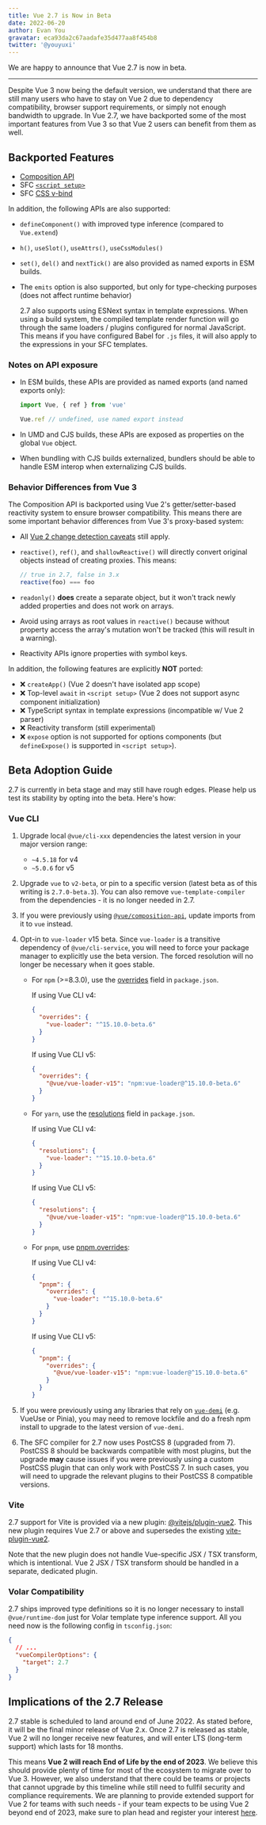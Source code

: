 ```yaml
---
title: Vue 2.7 is Now in Beta
date: 2022-06-20
author: Evan You
gravatar: eca93da2c67aadafe35d477aa8f454b8
twitter: '@youyuxi'
---
```


We are happy to announce that Vue 2.7 is now in beta.

<!--more-->

---

Despite Vue 3 now being the default version, we understand that there are still many users who have to stay on Vue 2 due to dependency compatibility, browser support requirements, or simply not enough bandwidth to upgrade. In Vue 2.7, we have backported some of the most important features from Vue 3 so that Vue 2 users can benefit from them as well.

## Backported Features

- [Composition API](https://vuejs.org/guide/extras/composition-api-faq.html)
- SFC [`<script setup>`](https://vuejs.org/api/sfc-script-setup.html)
- SFC [CSS v-bind](https://vuejs.org/api/sfc-css-features.html#v-bind-in-css)

In addition, the following APIs are also supported:

- `defineComponent()` with improved type inference (compared to `Vue.extend`)
- `h()`, `useSlot()`, `useAttrs()`, `useCssModules()`
- `set()`, `del()` and `nextTick()` are also provided as named exports in ESM builds.
- The `emits` option is also supported, but only for type-checking purposes (does not affect runtime behavior)

  2.7 also supports using ESNext syntax in template expressions. When using a build system, the compiled template render function will go through the same loaders / plugins configured for normal JavaScript. This means if you have configured Babel for `.js` files, it will also apply to the expressions in your SFC templates.

### Notes on API exposure

- In ESM builds, these APIs are provided as named exports (and named exports only):

  ```js
  import Vue, { ref } from 'vue'

  Vue.ref // undefined, use named export instead
  ```

- In UMD and CJS builds, these APIs are exposed as properties on the global `Vue` object.

- When bundling with CJS builds externalized, bundlers should be able to handle ESM interop when externalizing CJS builds.

### Behavior Differences from Vue 3

The Composition API is backported using Vue 2's getter/setter-based reactivity system to ensure browser compatibility. This means there are some important behavior differences from Vue 3's proxy-based system:

- All [Vue 2 change detection caveats](https://v2.vuejs.org/v2/guide/reactivity.html#Change-Detection-Caveats) still apply.

- `reactive()`, `ref()`, and `shallowReactive()` will directly convert original objects instead of creating proxies. This means:

  ```js
  // true in 2.7, false in 3.x
  reactive(foo) === foo
  ```

- `readonly()` **does** create a separate object, but it won't track newly added properties and does not work on arrays.

- Avoid using arrays as root values in `reactive()` because without property access the array's mutation won't be tracked (this will result in a warning).

- Reactivity APIs ignore properties with symbol keys.

In addition, the following features are explicitly **NOT** ported:

- ❌ `createApp()` (Vue 2 doesn't have isolated app scope)
- ❌ Top-level `await` in `<script setup>` (Vue 2 does not support async component initialization)
- ❌ TypeScript syntax in template expressions (incompatible w/ Vue 2 parser)
- ❌ Reactivity transform (still experimental)
- ❌ `expose` option is not supported for options components (but `defineExpose()` is supported in `<script setup>`).

## Beta Adoption Guide

2.7 is currently in beta stage and may still have rough edges. Please help us test its stability by opting into the beta. Here's how:

### Vue CLI

1. Upgrade local `@vue/cli-xxx` dependencies the latest version in your major version range:

   - `~4.5.18` for v4
   - `~5.0.6` for v5

2. Upgrade `vue` to `v2-beta`, or pin to a specific version (latest beta as of this writing is `2.7.0-beta.3`). You can also remove `vue-template-compiler` from the dependencies - it is no longer needed in 2.7.

3. If you were previously using [`@vue/composition-api`](https://github.com/vuejs/composition-api), update imports from it to `vue` instead.

4. Opt-in to `vue-loader` v15 beta. Since `vue-loader` is a transitive dependency of `@vue/cli-service`, you will need to force your package manager to explicitly use the beta version. The forced resolution will no longer be necessary when it goes stable.

   - For `npm` (>=8.3.0), use the [overrides](https://docs.npmjs.com/cli/v8/configuring-npm/package-json#overrides) field in `package.json`.

     If using Vue CLI v4:

     ```json
     {
       "overrides": {
         "vue-loader": "^15.10.0-beta.6"
       }
     }
     ```

     If using Vue CLI v5:

     ```json
     {
       "overrides": {
         "@vue/vue-loader-v15": "npm:vue-loader@^15.10.0-beta.6"
       }
     }
     ```

   - For `yarn`, use the [resolutions](https://classic.yarnpkg.com/lang/en/docs/selective-version-resolutions/) field in `package.json`.

     If using Vue CLI v4:

     ```json
     {
       "resolutions": {
         "vue-loader": "^15.10.0-beta.6"
       }
     }
     ```

     If using Vue CLI v5:

     ```json
     {
       "resolutions": {
         "@vue/vue-loader-v15": "npm:vue-loader@^15.10.0-beta.6"
       }
     }
     ```

   - For `pnpm`, use [pnpm.overrides](https://pnpm.io/package_json#pnpmoverrides):

     If using Vue CLI v4:

     ```json
     {
       "pnpm": {
         "overrides": {
           "vue-loader": "^15.10.0-beta.6"
         }
       }
     }
     ```

     If using Vue CLI v5:

     ```json
     {
       "pnpm": {
         "overrides": {
           "@vue/vue-loader-v15": "npm:vue-loader@^15.10.0-beta.6"
         }
       }
     }
     ```

5. If you were previously using any libraries that rely on [`vue-demi`](https://github.com/vueuse/vue-demi) (e.g. VueUse or Pinia), you may need to remove lockfile and do a fresh npm install to upgrade to the latest version of `vue-demi`.

6. The SFC compiler for 2.7 now uses PostCSS 8 (upgraded from 7). PostCSS 8 should be backwards compatible with most plugins, but the upgrade **may** cause issues if you were previously using a custom PostCSS plugin that can only work with PostCSS 7. In such cases, you will need to upgrade the relevant plugins to their PostCSS 8 compatible versions.

### Vite

2.7 support for Vite is provided via a new plugin: [@vitejs/plugin-vue2](https://github.com/vitejs/vite-plugin-vue2). This new plugin requires Vue 2.7 or above and supersedes the existing [vite-plugin-vue2](https://github.com/underfin/vite-plugin-vue2).

Note that the new plugin does not handle Vue-specific JSX / TSX transform, which is intentional. Vue 2 JSX / TSX transform should be handled in a separate, dedicated plugin.

### Volar Compatibility

2.7 ships improved type definitions so it is no longer necessary to install `@vue/runtime-dom` just for Volar template type inference support. All you need now is the following config in `tsconfig.json`:

```json
{
  // ...
  "vueCompilerOptions": {
    "target": 2.7
  }
}
```

## Implications of the 2.7 Release

2.7 stable is scheduled to land around end of June 2022. As stated before, it will be the final minor release of Vue 2.x. Once 2.7 is released as stable, Vue 2 will no longer receive new features, and will enter LTS (long-term support) which lasts for 18 months.

This means **Vue 2 will reach End of Life by the end of 2023**. We believe this should provide plenty of time for most of the ecosystem to migrate over to Vue 3. However, we also understand that there could be teams or projects that cannot upgrade by this timeline while still need to fullfil security and compliance requirements. We are planning to provide extended support for Vue 2 for teams with such needs - if your team expects to be using Vue 2 beyond end of 2023, make sure to plan head and register your interest [here](https://airtable.com/shrj37Zf4ZIfrxFzh).
